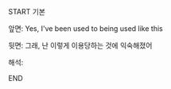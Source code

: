 START
기본

앞면:
Yes, I've been used to being used like this


뒷면:
그래, 난 이렇게 이용당하는 것에 익숙해졌어


해석:
<!--ID: 1739329484756-->
END